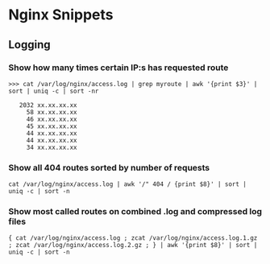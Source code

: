 # Nginx Snippets

## Logging

### Show how many times certain IP:s has requested route

```
>>> cat /var/log/nginx/access.log | grep myroute | awk '{print $3}' | sort | uniq -c | sort -nr

   2032 xx.xx.xx.xx
     58 xx.xx.xx.xx
     46 xx.xx.xx.xx
     45 xx.xx.xx.xx
     44 xx.xx.xx.xx
     44 xx.xx.xx.xx
     34 xx.xx.xx.xx
```

### Show all 404 routes sorted by number of requests

```
cat /var/log/nginx/access.log | awk '/" 404 / {print $8}' | sort | uniq -c | sort -n
```


### Show most called routes on combined .log and compressed log files

```
{ cat /var/log/nginx/access.log ; zcat /var/log/nginx/access.log.1.gz ; zcat /var/log/nginx/access.log.2.gz ; } | awk '{print $8}' | sort | uniq -c | sort -n
```

